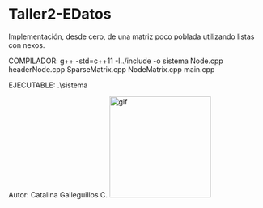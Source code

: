 # Taller2-EDatos
Implementación, desde cero, de una matriz poco poblada utilizando listas con nexos.

COMPILADOR: g++ -std=c++11 -I../include -o sistema Node.cpp headerNode.cpp SparseMatrix.cpp NodeMatrix.cpp main.cpp

EJECUTABLE: .\sistema

Autor:
Catalina Galleguillos C. 
<img align="rigth" width="200px" alt="gif" src="https://media1.tenor.com/m/bCfpwMjfAi0AAAAC/cat-typing.gif">
